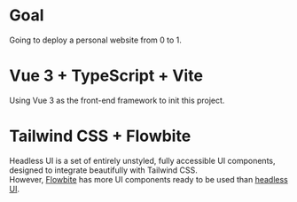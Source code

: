 # Goal

Going to deploy a personal website from 0 to 1.

# Vue 3 + TypeScript + Vite

Using Vue 3 as the front-end framework to init this project.

# Tailwind CSS + Flowbite

Headless UI is a set of entirely unstyled, fully accessible UI components, designed to integrate beautifully with Tailwind CSS.  
However, [Flowbite](https://flowbite.com/) has more UI components ready to be used than [headless UI](https://headlessui.com/).
